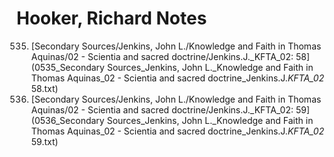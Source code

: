 # Hooker, Richard Notes

535. [Secondary Sources/Jenkins, John L./Knowledge and Faith in Thomas Aquinas/02 - Scientia and sacred doctrine/Jenkins.J._KFTA_02:  58](0535_Secondary Sources_Jenkins, John L._Knowledge and Faith in Thomas Aquinas_02 - Scientia and sacred doctrine_Jenkins.J._KFTA_02_  58.txt)
536. [Secondary Sources/Jenkins, John L./Knowledge and Faith in Thomas Aquinas/02 - Scientia and sacred doctrine/Jenkins.J._KFTA_02:  59](0536_Secondary Sources_Jenkins, John L._Knowledge and Faith in Thomas Aquinas_02 - Scientia and sacred doctrine_Jenkins.J._KFTA_02_  59.txt)
